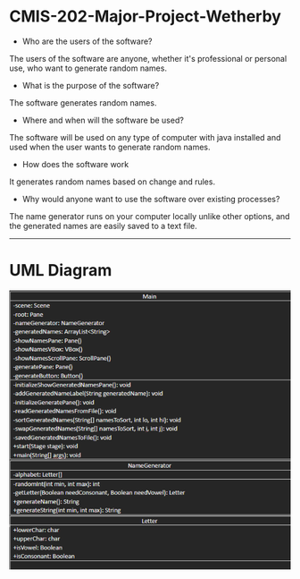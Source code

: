 # CMIS-202-Major-Project-Wetherby

* Who are the users of the software?

The users of the software are anyone, whether it's professional or personal use, who want to generate random names.
* What is the purpose of the software?

The software generates random names.
* Where and when will the software be used?

The software will be used on any type of computer with java installed and used when the user wants to generate random names.
* How does the software work

It generates random names based on change and rules.
* Why would anyone want to use the software over existing processes?

The name generator runs on your computer locally unlike other options, and the generated names are easily saved to a text file.

- - - -

# UML Diagram
![picture alt](https://github.com/W1309354/CMIS-202-Major-Project-Wetherby/blob/1d0652bb1bb099ae3c9837e9a797f7d858c9c3bf/userinterface/UML%20Diagram.png?raw=true)
